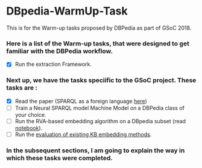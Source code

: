 # DBpedia-WarmUp-Task
This is for the Warm-up tasks proposed by DBPedia as part of GSoC 2018.
### Here is a list of the Warm-up tasks, that were designed to get familiar with the DBPedia workflow.
- [X] Run the extraction Framework.

### Next up, we have the tasks speciific to the GSoC project. These tasks are :

- [X] Read the paper (SPARQL as a foreign language [here](https://arxiv.org/abs/1708.07624))
- [ ] Train a Neural SPARQL model Machine Model on a DBPedia class of your choice.
- [ ] Run the RVA-based embedding algorithm on a DBpedia subset (read [notebook](https://akshayjagatap.wordpress.com/)).
- [ ] Run the [evaluation of existing KB embedding methods](https://github.com/nausheenfatma/embeddings/tree/master/gsoc2017-nausheen).
### In the subsequent sections, I am going to explain the way in which these tasks were completed.
